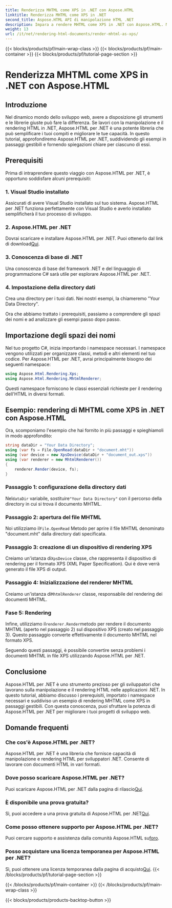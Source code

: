```yaml
---
title: Renderizza MHTML come XPS in .NET con Aspose.HTML
linktitle: Renderizza MHTML come XPS in .NET
second_title: Aspose.HTML API di manipolazione HTML .NET
description: Impara a rendere MHTML come XPS in .NET con Aspose.HTML. Migliora le tue capacità di manipolazione HTML e potenzia i tuoi progetti di sviluppo web!
weight: 13
url: /it/net/rendering-html-documents/render-mhtml-as-xps/
---
```


{{< blocks/products/pf/main-wrap-class >}}
{{< blocks/products/pf/main-container >}}
{{< blocks/products/pf/tutorial-page-section >}}

# Renderizza MHTML come XPS in .NET con Aspose.HTML

## Introduzione

Nel dinamico mondo dello sviluppo web, avere a disposizione gli strumenti e le librerie giuste può fare la differenza. Se lavori con la manipolazione e il rendering HTML in .NET, Aspose.HTML per .NET è una potente libreria che può semplificare i tuoi compiti e migliorare le tue capacità. In questo tutorial, approfondiremo Aspose.HTML per .NET, suddividendo gli esempi in passaggi gestibili e fornendo spiegazioni chiare per ciascuno di essi.

## Prerequisiti

Prima di intraprendere questo viaggio con Aspose.HTML per .NET, è opportuno soddisfare alcuni prerequisiti:

### 1. Visual Studio installato

Assicurati di avere Visual Studio installato sul tuo sistema. Aspose.HTML per .NET funziona perfettamente con Visual Studio e averlo installato semplificherà il tuo processo di sviluppo.

### 2. Aspose.HTML per .NET

 Dovrai scaricare e installare Aspose.HTML per .NET. Puoi ottenerlo dal link di download[Qui](https://releases.aspose.com/html/net/).

### 3. Conoscenza di base di .NET

Una conoscenza di base del framework .NET e del linguaggio di programmazione C# sarà utile per esplorare Aspose.HTML per .NET.

### 4. Impostazione della directory dati

Crea una directory per i tuoi dati. Nei nostri esempi, la chiameremo "Your Data Directory".

Ora che abbiamo trattato i prerequisiti, passiamo a comprendere gli spazi dei nomi e ad analizzare gli esempi passo dopo passo.

## Importazione degli spazi dei nomi

Nel tuo progetto C#, inizia importando i namespace necessari. I namespace vengono utilizzati per organizzare classi, metodi e altri elementi nel tuo codice. Per Aspose.HTML per .NET, avrai principalmente bisogno dei seguenti namespace:

```csharp
using Aspose.Html.Rendering.Xps;
using Aspose.Html.Rendering.MhtmlRenderer;
```

Questi namespace forniscono le classi essenziali richieste per il rendering dell'HTML in diversi formati.

## Esempio: rendering di MHTML come XPS in .NET con Aspose.HTML

Ora, scomponiamo l'esempio che hai fornito in più passaggi e spieghiamoli in modo approfondito:

```csharp
string dataDir = "Your Data Directory";
using (var fs = File.OpenRead(dataDir + "document.mht"))
using (var device = new XpsDevice(dataDir + "document_out.xps"))
using (var renderer = new MhtmlRenderer())
{
    renderer.Render(device, fs);
}
```

### Passaggio 1: configurazione della directory dati

 Nel`dataDir` variabile, sostituire`"Your Data Directory"` con il percorso della directory in cui si trova il documento MHTML.

### Passaggio 2: apertura del file MHTML

 Noi utilizziamo il`File.OpenRead` Metodo per aprire il file MHTML denominato "document.mht" dalla directory dati specificata.

### Passaggio 3: creazione di un dispositivo di rendering XPS

 Creiamo un'istanza di`XpsDevice` classe, che rappresenta il dispositivo di rendering per il formato XPS (XML Paper Specification). Qui è dove verrà generato il file XPS di output.

### Passaggio 4: Inizializzazione del renderer MHTML

 Creiamo un'istanza di`MhtmlRenderer` classe, responsabile del rendering dei documenti MHTML.

### Fase 5: Rendering

 Infine, utilizziamo il`renderer.Render`metodo per rendere il documento MHTML (aperto nel passaggio 2) sul dispositivo XPS (creato nel passaggio 3). Questo passaggio converte effettivamente il documento MHTML nel formato XPS.

Seguendo questi passaggi, è possibile convertire senza problemi i documenti MHTML in file XPS utilizzando Aspose.HTML per .NET.

## Conclusione

Aspose.HTML per .NET è uno strumento prezioso per gli sviluppatori che lavorano sulla manipolazione e il rendering HTML nelle applicazioni .NET. In questo tutorial, abbiamo discusso i prerequisiti, importato i namespace necessari e suddiviso un esempio di rendering MHTML come XPS in passaggi gestibili. Con questa conoscenza, puoi sfruttare la potenza di Aspose.HTML per .NET per migliorare i tuoi progetti di sviluppo web.

## Domande frequenti

### Che cos'è Aspose.HTML per .NET?
Aspose.HTML per .NET è una libreria che fornisce capacità di manipolazione e rendering HTML per sviluppatori .NET. Consente di lavorare con documenti HTML in vari formati.

### Dove posso scaricare Aspose.HTML per .NET?
 Puoi scaricare Aspose.HTML per .NET dalla pagina di rilascio[Qui](https://releases.aspose.com/html/net/).

### È disponibile una prova gratuita?
 Sì, puoi accedere a una prova gratuita di Aspose.HTML per .NET[Qui](https://releases.aspose.com/).

### Come posso ottenere supporto per Aspose.HTML per .NET?
Puoi cercare supporto e assistenza dalla comunità Aspose.HTML su[foro](https://forum.aspose.com/).

### Posso acquistare una licenza temporanea per Aspose.HTML per .NET?
 Sì, puoi ottenere una licenza temporanea dalla pagina di acquisto[Qui](https://purchase.aspose.com/temporary-license/).
{{< /blocks/products/pf/tutorial-page-section >}}

{{< /blocks/products/pf/main-container >}}
{{< /blocks/products/pf/main-wrap-class >}}

{{< blocks/products/products-backtop-button >}}
